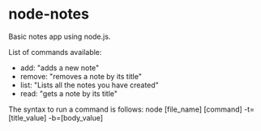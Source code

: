 # node-notes

Basic notes app using node.js.

List of commands available:
  - add: "adds a new note"
  - remove: "removes a note by its title"
  - list: "Lists all the notes you have created"
  - read: "gets a note by its title"
  
The syntax to run a command is follows:
  node [file_name] [command] -t=[title_value] -b=[body_value]
